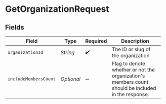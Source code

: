 # GetOrganizationRequest


## Fields

| Field                                                                                              | Type                                                                                               | Required                                                                                           | Description                                                                                        |
| -------------------------------------------------------------------------------------------------- | -------------------------------------------------------------------------------------------------- | -------------------------------------------------------------------------------------------------- | -------------------------------------------------------------------------------------------------- |
| `organizationId`                                                                                   | *String*                                                                                           | :heavy_check_mark:                                                                                 | The ID or slug of the organization                                                                 |
| `includeMembersCount`                                                                              | *Optional<Boolean>*                                                                                | :heavy_minus_sign:                                                                                 | Flag to denote whether or not the organization's members count should be included in the response. |